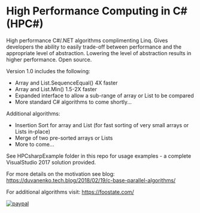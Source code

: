 # High Performance Computing in C# (HPC#)

High performance C#/.NET algorithms complimenting Linq. Gives developers the ability to easily trade-off between performance and the appropriate level of abstraction.
Lowering the level of abstraction results in higher performance. Open source.

Version 1.0 includes the following:

- Array and List.SequenceEqual() 4X faster
- Array and List.Min() 1.5-2X faster
- Expanded interface to allow a sub-range of array or List to be compared
- More standard C# algorithms to come shortly...

Additional algorithms:

- Insertion Sort for array and List (for fast sorting of very small arrays or Lists in-place)
- Merge of two pre-sorted arrays or Lists
- More to come...

See HPCsharpExample folder in this repo for usage examples - a complete VisualStudio 2017 solution provided.

For more details on the motivation see blog:
https://duvanenko.tech.blog/2018/02/19/c-base-parallel-algorithms/

For additional algorithms visit:
https://foostate.com/


[![paypal](https://www.paypalobjects.com/en_US/i/btn/btn_donateCC_LG.gif)](https://www.paypal.com/cgi-bin/webscr?cmd=_s-xclick&hosted_button_id=LDD8L7UPAC7QL)
